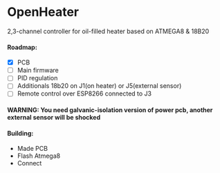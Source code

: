 # OpenHeater
2,3-channel controller for oil-filled heater based on ATMEGA8 & 18B20

#### Roadmap:
- [x] PCB
- [ ] Main firmware
- [ ] PID regulation
- [ ] Additionals 18b20 оn J1(on heater) or J5(external sensor)
- [ ] Remote control over ESP8266 connected to J3
#### WARNING: You need galvanic-isolation version of power pcb, another external sensor will be shocked

#### Building:
- Made PCB
- Flash Atmega8
- Connect


